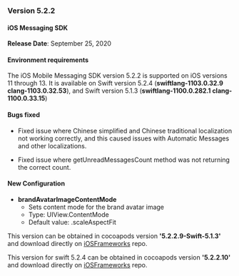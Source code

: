 ### Version 5.2.2
#### iOS Messaging SDK
**Release Date**: September 25, 2020

#### Environment requirements

The iOS Mobile Messaging SDK version 5.2.2 is supported on iOS versions 11 through 13. It is available on Swift version 5.2.4 (**swiftlang-1103.0.32.9 clang-1103.0.32.53**), and Swift version 5.1.3 (**swiftlang-1100.0.282.1 clang-1100.0.33.15**)

#### Bugs fixed

* Fixed issue where Chinese simplified and Chinese traditional localization not working correctly, and this caused issues with Automatic Messages and other localizations.

* Fixed issue where getUnreadMessagesCount method was not returning the correct count.

#### New Configuration
* **brandAvatarImageContentMode**
    - Sets content mode for the brand avatar image
    - Type: UIView.ContentMode
    - Default value: .scaleAspectFit

This version can be obtained in cocoapods version **'5.2.2.9-Swift-5.1.3'**  and download directly on [iOSFrameworks](https://github.com/LivePersonInc/iOSFrameworks/tree/5.2.2.9-Swift-5.1.3) repo.

This version for swift 5.2.4 can be obtained in cocoapods version **'5.2.2.10'**  and download directly on [iOSFrameworks]() repo.
